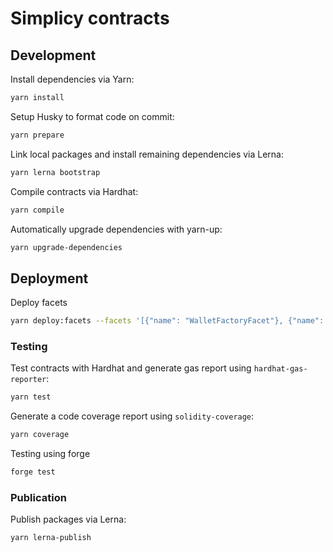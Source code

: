 # Simplicy contracts


## Development

Install dependencies via Yarn:

```bash
yarn install
```

Setup Husky to format code on commit:

```bash
yarn prepare
```

Link local packages and install remaining dependencies via Lerna:

```bash
yarn lerna bootstrap
```

Compile contracts via Hardhat:

```bash
yarn compile
```

Automatically upgrade dependencies with yarn-up:

```bash
yarn upgrade-dependencies
```

## Deployment
Deploy facets
```bash
yarn deploy:facets --facets '[{"name": "WalletFactoryFacet"}, {"name": "SemaphoreFacet"}, {"name": "SemaphoreVotingFacet"}]'
```

### Testing

Test contracts with Hardhat and generate gas report using `hardhat-gas-reporter`:

```bash
yarn test
```

Generate a code coverage report using `solidity-coverage`:

```bash
yarn coverage
```

Testing using forge
```bash
forge test

```

### Publication

Publish packages via Lerna:

```bash
yarn lerna-publish
```